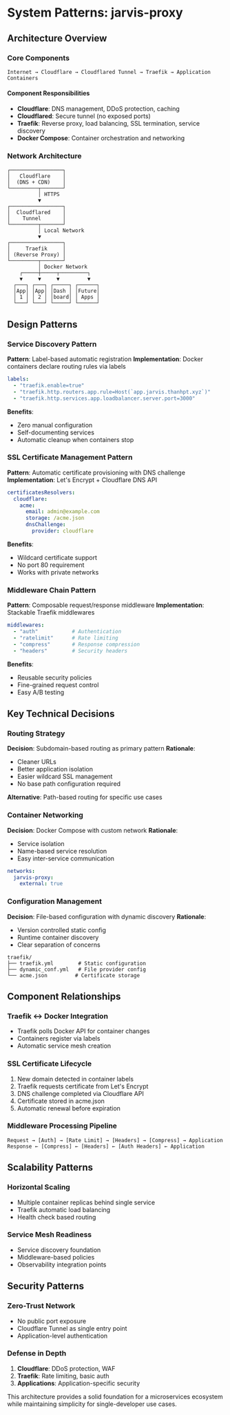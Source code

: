 # System Patterns: jarvis-proxy

## Architecture Overview

### Core Components

```
Internet → Cloudflare → Cloudflared Tunnel → Traefik → Application Containers
```

#### Component Responsibilities
- **Cloudflare**: DNS management, DDoS protection, caching
- **Cloudflared**: Secure tunnel (no exposed ports)
- **Traefik**: Reverse proxy, load balancing, SSL termination, service discovery
- **Docker Compose**: Container orchestration and networking

### Network Architecture

```
┌─────────────────┐
│   Cloudflare    │
│  (DNS + CDN)    │
└─────────┬───────┘
          │ HTTPS
          ▼
┌─────────────────┐
│  Cloudflared    │
│    Tunnel       │
└─────────┬───────┘
          │ Local Network
          ▼
┌─────────────────┐
│     Traefik     │
│ (Reverse Proxy) │
└─────────┬───────┘
          │ Docker Network
    ┌─────┼─────┬─────────┐
    ▼     ▼     ▼         ▼
  ┌───┐ ┌───┐ ┌─────┐ ┌──────┐
  │App│ │App│ │Dash │ │Future│
  │ 1 │ │ 2 │ │board│ │ Apps │
  └───┘ └───┘ └─────┘ └──────┘
```

## Design Patterns

### Service Discovery Pattern
**Pattern**: Label-based automatic registration
**Implementation**: Docker containers declare routing rules via labels

```yaml
labels:
  - "traefik.enable=true"
  - "traefik.http.routers.app.rule=Host(`app.jarvis.thanhpt.xyz`)"
  - "traefik.http.services.app.loadbalancer.server.port=3000"
```

**Benefits**:
- Zero manual configuration
- Self-documenting services
- Automatic cleanup when containers stop

### SSL Certificate Management Pattern
**Pattern**: Automatic certificate provisioning with DNS challenge
**Implementation**: Let's Encrypt + Cloudflare DNS API

```yaml
certificatesResolvers:
  cloudflare:
    acme:
      email: admin@example.com
      storage: /acme.json
      dnsChallenge:
        provider: cloudflare
```

**Benefits**:
- Wildcard certificate support
- No port 80 requirement
- Works with private networks

### Middleware Chain Pattern
**Pattern**: Composable request/response middleware
**Implementation**: Stackable Traefik middlewares

```yaml
middlewares:
  - "auth"           # Authentication
  - "ratelimit"      # Rate limiting  
  - "compress"       # Response compression
  - "headers"        # Security headers
```

**Benefits**:
- Reusable security policies
- Fine-grained request control
- Easy A/B testing

## Key Technical Decisions

### Routing Strategy
**Decision**: Subdomain-based routing as primary pattern
**Rationale**: 
- Cleaner URLs
- Better application isolation
- Easier wildcard SSL management
- No base path configuration required

**Alternative**: Path-based routing for specific use cases

### Container Networking
**Decision**: Docker Compose with custom network
**Rationale**:
- Service isolation
- Name-based service resolution
- Easy inter-service communication

```yaml
networks:
  jarvis-proxy:
    external: true
```

### Configuration Management
**Decision**: File-based configuration with dynamic discovery
**Rationale**:
- Version controlled static config
- Runtime container discovery
- Clear separation of concerns

```
traefik/
├── traefik.yml        # Static configuration
├── dynamic_conf.yml   # File provider config
└── acme.json         # Certificate storage
```

## Component Relationships

### Traefik ↔ Docker Integration
- Traefik polls Docker API for container changes
- Containers register via labels
- Automatic service mesh creation

### SSL Certificate Lifecycle
1. New domain detected in container labels
2. Traefik requests certificate from Let's Encrypt
3. DNS challenge completed via Cloudflare API
4. Certificate stored in acme.json
5. Automatic renewal before expiration

### Middleware Processing Pipeline
```
Request → [Auth] → [Rate Limit] → [Headers] → [Compress] → Application
Response ← [Compress] ← [Headers] ← [Auth Headers] ← Application
```

## Scalability Patterns

### Horizontal Scaling
- Multiple container replicas behind single service
- Traefik automatic load balancing
- Health check based routing

### Service Mesh Readiness
- Service discovery foundation
- Middleware-based policies
- Observability integration points

## Security Patterns

### Zero-Trust Network
- No public port exposure
- Cloudflare Tunnel as single entry point
- Application-level authentication

### Defense in Depth
1. **Cloudflare**: DDoS protection, WAF
2. **Traefik**: Rate limiting, basic auth
3. **Applications**: Application-specific security

This architecture provides a solid foundation for a microservices ecosystem while maintaining simplicity for single-developer use cases. 